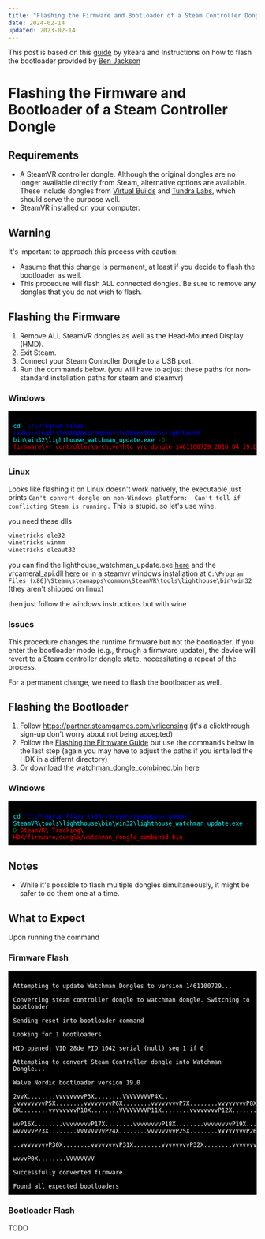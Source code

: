 ```yaml
---
title: "Flashing the Firmware and Bootloader of a Steam Controller Dongle"
date: 2024-02-14
updated: 2023-02-14
---
```


This post is based on this [guide](https://github.com/ykeara/SteamVR-Dongle-Flash) by ykeara
and Instructions on how to flash the bootloader provided by [Ben Jackson](https://ben.com)

# Flashing the Firmware and Bootloader of a Steam Controller Dongle

## Requirements

- A SteamVR controller dongle. Although the original dongles are no longer available directly from Steam,
  alternative options are available. These include dongles from [Virtual Builds](https://www.virtualbuilds.com/product-page/usb-wireless-receiver-dongle)
  and [Tundra Labs](https://tundra-labs.com/shop/vive-dongle), which should serve the purpose well.
- SteamVR installed on your computer.

## Warning

It's important to approach this process with caution:

- Assume that this change is permanent, at least if you decide to flash the bootloader as well.
- This procedure will flash ALL connected dongles. Be sure to remove any dongles that you do not wish to flash.

## Flashing the Firmware

1. Remove ALL SteamVR dongles as well as the Head-Mounted Display (HMD).
2. Exit Steam.
3. Connect your Steam Controller Dongle to a USB port.
4. Run the commands below. (you will have to adjust these paths for non-standard installation paths for steam and steamvr)

### Windows

<pre style="background-color: #000000; padding: 10px;"><code>
<span style="color: cyan;">cd</span> <span style="color: blue;">`C:\Program Files (x86)\Steam\steamapps\common\SteamVR\tools\lighthouse`</span>
<span style="color: cyan;">bin\win32\lighthouse_watchman_update.exe</span> <span style="color: green;">-D</span> <span style="color: red;">firmware\vr_controller\archive\htc_vrc_dongle_1461100729_2016_04_19.bin</span>
</code></pre>

### Linux

Looks like flashing it on Linux doesn't work natively, the executable just prints `Can't convert dongle on non-Windows platform:  Can't tell if conflicting Steam is running.`
This is stupid. so let's use wine.

you need these dlls

```sh
winetricks ole32
winetricks winmm
winetricks oleaut32
```

you can find the lighthouse_watchman_update.exe [here](/misc/blobs/lighthouse_watchman_update.exe) and the vrcameral_api.dll [here](/misc/blobs/vrcamera_api.dll)
or in a steamvr windows installation at `C:\Program Files (x86)\Steam\steamapps\common\SteamVR\tools\lighthouse\bin\win32` (they aren't shipped on linux)

then just follow the windows instructions but with wine

### Issues

This procedure changes the runtime firmware but not the bootloader.
If you enter the bootloader mode (e.g., through a firmware update),
the device will revert to a Steam controller dongle state,
necessitating a repeat of the process.

For a permanent change, we need to flash the bootloader as well.

## Flashing the Bootloader

1. Follow https://partner.steamgames.com/vrlicensing (it's a clickthrough sign-up don't worry about not being accepted)
2. Follow the [Flashing the Firmware Guide](#flashing-the-firmware) but use the commands below in the last step (again you may have to adjust the paths if you isntalled the HDK in a differnt directory)
3. Or download the [watchman_dongle_combined.bin](/misc/blobs/watchman_dongle_combined.bin) here

### Windows

<pre style="background-color: black; padding: 10px;"><code>
<span style="color: cyan;">cd</span> <span style="color: blue;">`C:\Program Files (x86)\Steam\steamapps\common\`</span>
<span style="color: cyan;">SteamVR\tools\lighthouse\bin\win32\lighthouse_watchman_update.exe</span> <span style="color: green;">-D</span> <span style="color: red;">SteamVR\ Tracking\ HDK/firmware/dongle/watchman_dongle_combined.bin</span>
</code></pre>

## Notes

- While it's possible to flash multiple dongles simultaneously, it might be safer to do them one at a time.

## What to Expect

Upon running the command

### Firmware Flash

<pre style="background-color: black; color: white; padding: 10px;">
<code>
Attempting to update Watchman Dongles to version 1461100729...

Converting steam controller dongle to watchman dongle. Switching to bootloader

Sending reset into bootloader command

Looking for 1 bootloaders.

HID opened: VID 28de PID 1042 serial (null) seq 1 if 0

Attempting to convert Steam Controller dongle into Watchman Dongle...

Walve Nordic bootloader version 19.0

2vvX........vvvvvvvvP3X........VVVVVVVVP4X.. .vvvvvvvvP5X........vvvvvvvvP6X........vvvvvvvvP7X........vvvvvvvvP8X........VVVVVVVVP BX........vvvvvvvvP10X........VVVVVVVVP11X........vvvvvvvvP12X........vvvvvvvvP13X........vvvvvvvvP14X........۷۷۷۷۷vvvP15X........۷۷۷۷۷۷

wvP16X........vvvvvvvvP17X........vvvvvvvvP18X........vvvvvvvvP19X........vvvvvvvvP20X........vvvvvvvvP21X........vvvvvvvvP22X........VV wvvvvvP23X........VVVVVVVvP24X........vvvvvvvvP25X........۷۷۷۷۷۷vvP26X........vvvvvvvvP27X........vvvvvvvvP28X........vvvvvvvvP29X......

..vvvvvvvvP30X........vvvvvvvvP31X........vvvvvvvvP32X........vvvvvvvvP33X........vvvvvvvvP34X........vvvvvvvvP35X........VVVVVVVVP1vvvv

wvvvP0X........VVVVVVVV

Successfully converted firmware.

Found all expected bootloaders
</code></pre>

### Bootloader Flash

TODO
